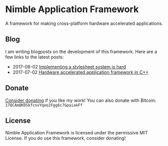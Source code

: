 # Nimble Application Framework

A framework for making cross-platform hardware accelerated applications.

## Blog

I am writing blogposts on the development of this framework. Here are a few links to the latest posts:

* 2017-08-02 [Implementing a stylesheet system is hard](https://codecat.nl/2017/08/nimble-app-progress/)
* 2017-07-02 [Hardware accelerated application framework in C++](https://codecat.nl/2017/07/hardware-accelerated-application-framework/)

## Donate

[Consider donating](https://paypal.me/ansjh) if you like my work! You can also donate with Bitcoin: `17QCAmQKDSkfcnvYqeo2Fgg6c7GpaiakFf`

## License

Nimble Application Framework is licensed under the permissive MIT License. If you do use this framework, consider donating!
